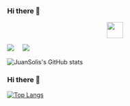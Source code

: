 
### Hi there 👋
<p align="center">
<a href="https://www.linkedin.com/in/juansolisds/" target="_blank">
    <img align="center" src="https://cdn-icons-png.flaticon.com/512/2111/2111368.png" height="38px" width="38px" />
 </a>
</p>
<a href="https://platzi.com/@juansolis13/"><img src="https://img.shields.io/badge/Platzi-98CA3F.svg?&style=for-the-badge&logo=platzi&logoColor=white" /></a>&nbsp;&nbsp;&nbsp;&nbsp;
<a href="[https://platzi.com/@juansolis13](https://www.coursera.org/user/640c0aee29c4b1c38e6eef407c1d6fa2)/"><img src="https://img.shields.io/badge/%20-Coursera-blue" /></a>&nbsp;&nbsp;&nbsp;&nbsp;



![JuanSolis's GitHub stats](https://github-readme-stats.vercel.app/api?username=juansolisctj13&show_icons=true&theme=radical)

### Hi there 👋
[![Top Langs](https://github-readme-stats.vercel.app/api/top-langs/?username=juansolisctj13&layout=compact)](https://github.com/juansolisctj13/github-readme-stats)


<!--
**JuanSolisCTJ13/juansolisctj13** is a ✨ _special_ ✨ repository because its `README.md` (this file) appears on your GitHub profile.

Here are some ideas to get you started:

- 🔭 I’m currently working on ...
- 🌱 I’m currently learning ...
- 👯 I’m looking to collaborate on ...
- 🤔 I’m looking for help with ...
- 💬 Ask me about ...
- 📫 How to reach me: ...
- 😄 Pronouns: ...
- ⚡ Fun fact: ...
-->
<!--
[![GitHub Header JuanSolisCTJ13](https://raw.githubusercontent.com/JuanSolisCTJ13/JuanSolisCTJ13/main/assets/github-banner.gif)](http://www.linkedin.com/in/juansolisds/)
-->
